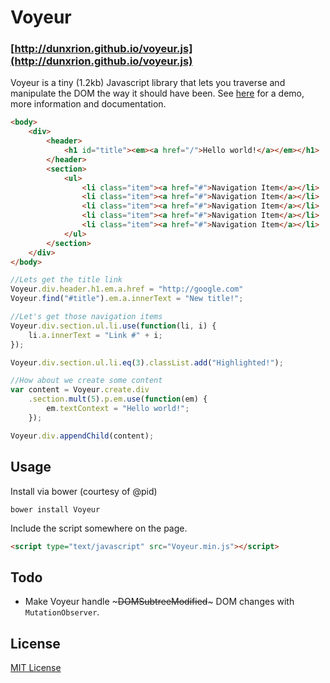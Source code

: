 # Voyeur
### [http://dunxrion.github.io/voyeur.js](http://dunxrion.github.io/voyeur.js)
Voyeur is a tiny (1.2kb) Javascript library that lets you traverse and manipulate the DOM the way it should have been. See [here](http://dunxrion.github.io/voyeur.js) for a demo, more information and documentation.

```html
<body>
	<div>
		<header>
			<h1 id="title"><em><a href="/">Hello world!</a></em></h1>
		</header>
		<section>
			<ul>
				<li class="item"><a href="#">Navigation Item</a></li>
				<li class="item"><a href="#">Navigation Item</a></li>
				<li class="item"><a href="#">Navigation Item</a></li>
				<li class="item"><a href="#">Navigation Item</a></li>
				<li class="item"><a href="#">Navigation Item</a></li>
			</ul>
		</section>
	</div>
</body>
```

```js
//Lets get the title link
Voyeur.div.header.h1.em.a.href = "http://google.com"
Voyeur.find("#title").em.a.innerText = "New title!";

//Let's get those navigation items
Voyeur.div.section.ul.li.use(function(li, i) {
	li.a.innerText = "Link #" + i;
});

Voyeur.div.section.ul.li.eq(3).classList.add("Highlighted!");

//How about we create some content
var content = Voyeur.create.div
	.section.mult(5).p.em.use(function(em) {
		em.textContext = "Hello world!";
	});

Voyeur.div.appendChild(content);
```

## Usage
Install via bower (courtesy of @pid)

	bower install Voyeur
	
Include the script somewhere on the page.

```html
<script type="text/javascript" src="Voyeur.min.js"></script>
```

## Todo
* Make Voyeur handle ~~~DOMSubtreeModified~~~ DOM changes with `MutationObserver`.

## License
[MIT License](https://raw.github.com/dunxrion/voyeur.js/master/LICENCE)

